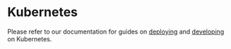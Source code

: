 # Kubernetes

Please refer to our documentation for guides on [deploying](https://cornserve.ai/getting_started/cornserve/) and [developing](https://cornserve.ai/contributor_guide/kubernetes/) on Kubernetes.
